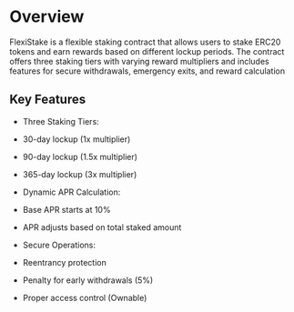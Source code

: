 # Overview

FlexiStake is a flexible staking contract that allows users to stake ERC20 tokens and earn rewards based on different lockup periods. The contract offers three staking tiers with varying reward multipliers and includes features for secure withdrawals, emergency exits, and reward calculation

## Key Features
- Three Staking Tiers:

 - 30-day lockup (1x multiplier)

 - 90-day lockup (1.5x multiplier)

 - 365-day lockup (3x multiplier)

- Dynamic APR Calculation:

 - Base APR starts at 10%

 - APR adjusts based on total staked amount

- Secure Operations:

- Reentrancy protection

- Penalty for early withdrawals (5%)

- Proper access control (Ownable)